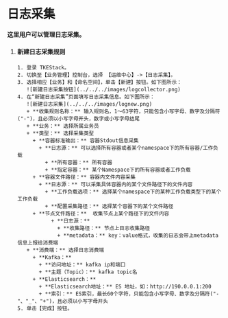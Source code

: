 # 日志采集

**这里用户可以管理日志采集。**

  1. #### 新建日志采集规则

         1. 登录 TKEStack。
         2. 切换至【业务管理】控制台，选择 【运维中心】->【日志采集】。
         3. 选择相应【业务】和【命名空间】，单击【新建】按钮。如下图所示：
            ![新建日志采集按钮](../../../images/logcollector.png)
         4. 在“新建日志采集”页面填写日志采集信息。如下图所示：
            ![新建日志采集](../../../images/lognew.png)
            + **收集规则名称：** 输入规则名，1～63字符，只能包含小写字母、数字及分隔符("-")，且必须以小写字母开头，数字或小写字母结尾
            + **业务：** 选择所属业务员
            + **类型：** 选择采集类型
              + **容器标准输出：** 容器Stdout信息采集
                + **日志源：** 可以选择所有容器或者某个namespace下的所有容器/工作负载
                  + **所有容器：** 所有容器
                  + **指定容器：** 某个Namespace下的所有容器或者工作负载
              + **容器文件路径：** 容器内文件内容采集
                + **日志源：** 可以采集具体容器内的某个文件路径下的文件内容
                  + **工作负载选项：** 选择某个namespace下的某种工作负载类型下的某个工作负载
                  + **配置采集路径：** 选择某个容器下的某个文件路径
              + **节点文件路径：**  收集节点上某个路径下的文件内容
                    + **日志源：** 
                      + **收集路径：** 节点上日志收集路径
                      + **metadata：** key：value格式，收集的日志会带上metadata信息上报给消费端
            + **消费端：** 选择日志消费端
              + **Kafka：** 
                + **访问地址：** kafka ip和端口
                + **主题（Topic）：** kafka topic名
              + **Elasticsearch：** 
                + **Elasticsearch地址：** ES 地址，如：http://190.0.0.1:200
                + **索引：** ES索引，最长60个字符，只能包含小写字母、数字及分隔符("-"、"_"、"+")，且必须以小写字母开头
         5. 单击【完成】按钮。